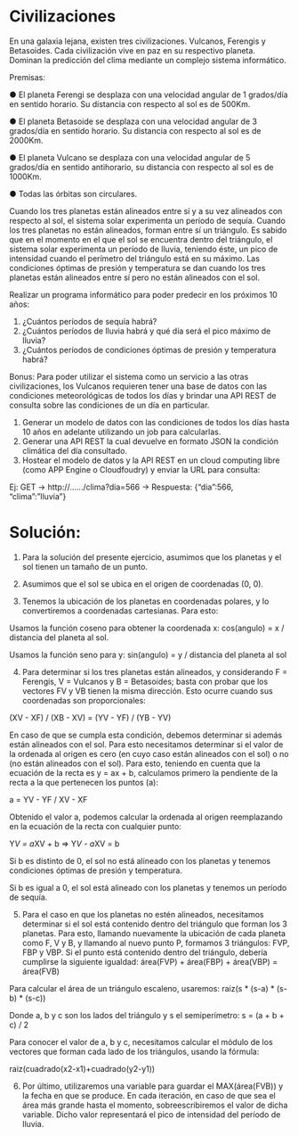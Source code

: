 # Civilizaciones

En una galaxia lejana, existen tres civilizaciones. Vulcanos, Ferengis y Betasoides. Cada civilización vive en paz en su respectivo planeta. Dominan la predicción del clima mediante un complejo sistema informático.

Premisas:

● El planeta Ferengi se desplaza con una velocidad angular de 1 grados/día en sentido horario. Su distancia con respecto al sol es de 500Km.

● El planeta Betasoide se desplaza con una velocidad angular de 3 grados/día en sentido horario. Su distancia con respecto al sol es de 2000Km.

● El planeta Vulcano se desplaza con una velocidad angular de 5 grados/día en sentido anti­horario, su distancia con respecto al sol es de 1000Km.

● Todas las órbitas son circulares.

Cuando los tres planetas están alineados entre sí y a su vez alineados con respecto al sol, el sistema solar experimenta un período de sequía.
Cuando los tres planetas no están alineados, forman entre sí un triángulo. Es sabido que en el momento en el que el sol se encuentra dentro del triángulo, el sistema solar experimenta un período de lluvia, teniendo éste, un pico de intensidad cuando el perímetro del triángulo está en su máximo.
Las condiciones óptimas de presión y temperatura se dan cuando los tres planetas están alineados entre sí pero no están alineados con el sol.

Realizar un programa informático para poder predecir en los próximos 10 años:
1. ¿Cuántos períodos de sequía habrá?
2. ¿Cuántos períodos de lluvia habrá y qué día será el pico máximo de lluvia?
3. ¿Cuántos períodos de condiciones óptimas de presión y temperatura habrá?

Bonus:
Para poder utilizar el sistema como un servicio a las otras civilizaciones, los Vulcanos requieren tener una base de datos con las condiciones meteorológicas de todos los días y brindar una API REST de consulta sobre las condiciones de un día en particular.

1) Generar un modelo de datos con las condiciones de todos los días hasta 10 años en adelante
utilizando un job para calcularlas.
2) Generar una API REST la cual devuelve en formato JSON la condición climática del día
consultado.
3) Hostear el modelo de datos y la API REST en un cloud computing libre (como APP Engine o
Cloudfoudry) y enviar la URL para consulta:

Ej: GET → http://....../clima?dia=566 → Respuesta: {“dia”:566, “clima”:”lluvia”}


# Solución:

1) Para la solución del presente ejercicio, asumimos que los planetas y el sol tienen un tamaño de un punto.

2) Asumimos que el sol se ubica en el origen de coordenadas (0, 0).

3) Tenemos la ubicación de los planetas en coordenadas polares, y lo convertiremos a coordenadas cartesianas. Para esto:

Usamos la función coseno para obtener la coordenada x: cos(angulo) = x / distancia del planeta al sol. 

Usamos la función seno para y: sin(angulo) = y / distancia del planeta al sol

4) Para determinar si los tres planetas están alineados, y considerando F = Ferengis, V = Vulcanos y B = Betasoides; basta con probar que los vectores FV y VB tienen la misma dirección. Esto ocurre cuando sus coordenadas son proporcionales:

(XV - XF) / (XB - XV) = (YV - YF) / (YB - YV)

En caso de que se cumpla esta condición, debemos determinar si además están alineados con el sol. Para esto necesitamos determinar si el valor de la ordenada al origen es cero (en cuyo caso están alineados con el sol) o no (no están alineados con el sol). Para esto, teniendo en cuenta que la ecuación de la recta es y = ax + b, calculamos primero la pendiente de la recta a la que pertenecen los puntos (a):

a = YV - YF / XV - XF

Obtenido el valor a, podemos calcular la ordenada al origen reemplazando en la ecuación de la recta con cualquier punto:

Y*V = a*XV + b => Y*V - a*XV = b

Si b es distinto de 0, el sol no está alineado con los planetas y tenemos condiciones óptimas de presión y temperatura.

Si b es igual a 0, el sol está alineado con los planetas y tenemos un período de sequía.

5) Para el caso en que los planetas no estén alineados, necesitamos determinar si el sol está contenido dentro del triángulo que forman los 3 planetas. Para esto, llamando nuevamente la ubicación de cada planeta como F, V y B, y llamando al nuevo punto P, formamos 3 triángulos: FVP, FBP y VBP. Si el punto está contenido dentro del triángulo, debería cumplirse la siguiente igualdad: área(FVP) + área(FBP) + área(VBP) = área(FVB)

Para calcular el área de un triángulo escaleno, usaremos: raiz(s * (s-a) * (s-b) * (s-c))

Donde a, b y c son los lados del triángulo y s el semiperímetro: s = (a + b + c) / 2
 
Para conocer el valor de a, b y c, necesitamos calcular el módulo de los vectores que forman cada lado de los triángulos, usando la fórmula: 

raiz(cuadrado(x2-x1)+cuadrado(y2-y1))

6) Por último, utilizaremos una variable para guardar el MAX(área(FVB)) y la fecha en que se produce. En cada iteración, en caso de que sea el área más grande hasta el momento, sobreescribiremos el valor de dicha variable. Dicho valor representará el pico de intensidad del período de lluvia.